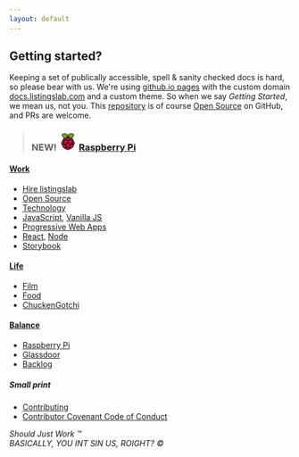```yaml
---
layout: default
---
```


## Getting started?

Keeping a set of publically accessible, spell & sanity checked docs is hard, so please bear with us. We're using [github.io pages](https://pages.github.com) with the custom domain [docs.listingslab.com](https://docs.listingslab.com) and a custom theme. So when we say _Getting Started_, we mean us, not you. This [repository](https://github.com/listingslab-software/docs) is of course [Open Source](docs/tech/open-source) on GitHub, and PRs are welcome.

> ### NEW! ![Raspberry Pi](docs/tech/pi/images/pi-logo.png "Raspberry Pi") [Raspberry Pi](docs/tech/pi)

<div class="third-wide">
    <h4><a href="docs/work">Work</a></h4>
    <ul>
        <li><a href="docs/business/hire-listingslab">Hire listingslab</a></li>
        <li><a href="docs/tech/open-source">Open Source</a></li>
        <li><a href="docs/tech">Technology</a></li>
        <li><a href="docs/tech/javascript">JavaScript</a>, <a href="docs/tech/javascript/vanilla">Vanilla JS</a></li>
        <li><a href="docs/tech/pwa">Progressive Web Apps</a></li>
        <li><a href="docs/tech/javascript/react">React</a>, <a href="docs/tech/javascript/node">Node</a></li>
        <li><a href="docs/tech/javascript/storybook">Storybook</a></li>
    </ul>
</div>

<div class="third-wide">
    <h4><a href="docs/life">Life</a></h4>
    <ul>
        <li><a href="docs/film">Film</a></li>
        <li><a href="docs/food">Food</a></li>
        <li><a href="docs/chuckengotchi">ChuckenGotchi</a></li>
    </ul>
</div>

<div class="third-wide">
    <h4><a href="docs/balance">Balance</a></h4>
    <ul>
        <li><a href="docs/tech/pi">Raspberry Pi</a></li>
        <li><a href="docs/business/glassdoor">Glassdoor</a></li>
        <li><a href="docs/backlog">Backlog</a></li>
    </ul>
</div>

<div style="clear: both;"></div>

##### Small print

- [Contributing](docs/tech/git/contributing)
- [Contributor Covenant Code of Conduct](docs/tech/git/code-of-conduct)

_Should Just Work &trade;_  
_BASICALLY, YOU INT SIN US, ROIGHT? &copy;_
